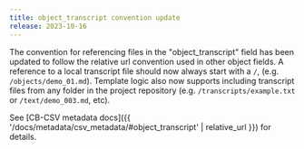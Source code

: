 ```yaml
---
title: object_transcript convention update
release: 2023-10-16
---
```


The convention for referencing files in the "object_transcript" field has been updated to follow the relative url convention used in other object fields.
A reference to a local transcript file should now always start with a `/`, (e.g. `/objects/demo_01.md`).
Template logic also now supports including transcript files from any folder in the project repository (e.g. `/transcripts/example.txt` or `/text/demo_003.md`, etc).

See [CB-CSV metadata docs]({{ '/docs/metadata/csv_metadata/#object_transcript' | relative_url }}) for details.
